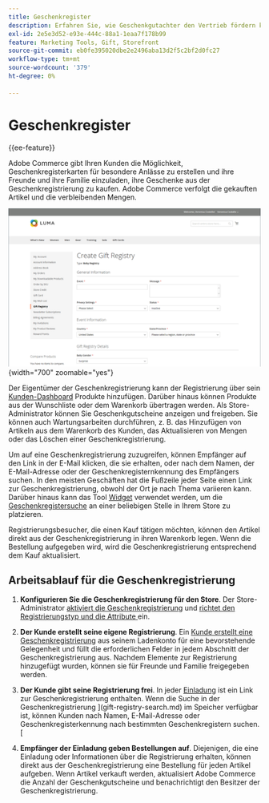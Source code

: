 ```yaml
---
title: Geschenkregister
description: Erfahren Sie, wie Geschenkgutachter den Vertrieb fördern können, wenn Kunden ihre Freunde und ihre Familie einladen können, ihre ausgewählten Produkte als Geschenke zu kaufen.
exl-id: 2e5e3d52-e93e-444c-88a1-1eaa7f178b99
feature: Marketing Tools, Gift, Storefront
source-git-commit: eb0fe395020dbe2e2496aba13d2f5c2bf2d0fc27
workflow-type: tm+mt
source-wordcount: '379'
ht-degree: 0%

---
```


# Geschenkregister

{{ee-feature}}

Adobe Commerce gibt Ihren Kunden die Möglichkeit, Geschenkregisterkarten für besondere Anlässe zu erstellen und ihre Freunde und ihre Familie einzuladen, ihre Geschenke aus der Geschenkregistrierung zu kaufen. Adobe Commerce verfolgt die gekauften Artikel und die verbleibenden Mengen.

![Beispiel-Storefront - Registrierung eines Babygeschenks](./assets/storefront-gift-registry-create-baby-info.png){width="700" zoomable="yes"}

Der Eigentümer der Geschenkregistrierung kann der Registrierung über sein [Kunden-Dashboard](gift-registry-storefront.md#gift-registry-information) Produkte hinzufügen. Darüber hinaus können Produkte aus der Wunschliste oder dem Warenkorb übertragen werden. Als Store-Administrator können Sie Geschenkgutscheine anzeigen und freigeben. Sie können auch Wartungsarbeiten durchführen, z. B. das Hinzufügen von Artikeln aus dem Warenkorb des Kunden, das Aktualisieren von Mengen oder das Löschen einer Geschenkregistrierung.

Um auf eine Geschenkregistrierung zuzugreifen, können Empfänger auf den Link in der E-Mail klicken, die sie erhalten, oder nach dem Namen, der E-Mail-Adresse oder der Geschenkregisternkennung des Empfängers suchen. In den meisten Geschäften hat die Fußzeile jeder Seite einen Link zur Geschenkregistrierung, obwohl der Ort je nach Thema variieren kann. Darüber hinaus kann das Tool [Widget](../content-design/widgets.md) verwendet werden, um die [Geschenkregistersuche](gift-registry-search.md) an einer beliebigen Stelle in Ihrem Store zu platzieren.

Registrierungsbesucher, die einen Kauf tätigen möchten, können den Artikel direkt aus der Geschenkregistrierung in ihren Warenkorb legen. Wenn die Bestellung aufgegeben wird, wird die Geschenkregistrierung entsprechend dem Kauf aktualisiert.

## Arbeitsablauf für die Geschenkregistrierung

1. **Konfigurieren Sie die Geschenkregistrierung für den Store**. Der Store-Administrator [aktiviert die Geschenkregistrierung](gift-registry-configure.md) und [richtet den Registrierungstyp und die Attribute ](gift-registry-create.md) ein.

1. **Der Kunde erstellt seine eigene Registrierung**. Ein [Kunde erstellt eine Geschenkregistrierung](gift-registry-storefront.md#create-a-new-gift-registry) aus seinem Ladenkonto für eine bevorstehende Gelegenheit und füllt die erforderlichen Felder in jedem Abschnitt der Geschenkregistrierung aus. Nachdem Elemente zur Registrierung hinzugefügt wurden, können sie für Freunde und Familie freigegeben werden.

1. **Der Kunde gibt seine Registrierung frei**. In jeder [Einladung](gift-registry-storefront.md#share-a-gift-registry) ist ein Link zur Geschenkregistrierung enthalten. Wenn die Suche in der Geschenkregistrierung ](gift-registry-search.md) im Speicher verfügbar ist, können Kunden nach Namen, E-Mail-Adresse oder Geschenkregisterkennung nach bestimmten Geschenkregistern suchen.[

1. **Empfänger der Einladung geben Bestellungen auf**. Diejenigen, die eine Einladung oder Informationen über die Registrierung erhalten, können direkt aus der Geschenkregistrierung eine Bestellung für jeden Artikel aufgeben. Wenn Artikel verkauft werden, aktualisiert Adobe Commerce die Anzahl der Geschenkgutscheine und benachrichtigt den Besitzer der Geschenkregistrierung.
